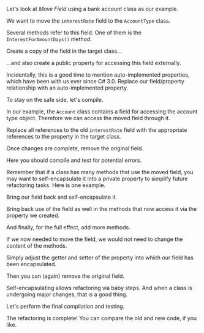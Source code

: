 Let's look at <i>Move Field</i> using a bank account class as our example.

We want to move the <code>interestRate</code> field to the <code>AccountType</code> class.

Several methods refer to this field. One of them is the <code>InterestForAmountDays()</code> method.

Create a copy of the field in the target class…

…and also create a public property for accessing this field externally.

Incidentally, this is a good time to mention auto-implemented properties, which have been with us ever since C# 3.0. Replace our field/property relationship with an auto-implemented property.

To stay on the safe side, let's compile.

In our example, the <code>Account</code> class contains a field for accessing the account type object. Therefore we can access the moved field through it.

Replace all references to the old <code>interestRate</code> field with the appropriate references to the property in the target class.

Once changes are complete, remove the original field.

Here you should compile and test for potential errors.

Remember that if a class has many methods that use the moved field, you may want to self-encapsulate it into a private property to simplify future refactoring tasks. Here is one example.

Bring our field back and self-encapsulate it.

Bring back use of the field as well in the methods that now access it via the property we created.

And finally, for the full effect, add more methods.

If we now needed to move the field, we would not need to change the content of the methods.

Simply adjust the getter and setter of the property into which our field has been encapsulated.

Then you can (again) remove the original field.

Self-encapsulating allows refactoring via baby steps. And when a class is undergoing major changes, that is a good thing.

Let's perform the final compilation and testing.

The refactoring is complete! You can compare the old and new code, if you like.